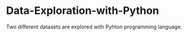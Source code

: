 # Data-Exploration-with-Python

Two different datasets are explored with Pyhton programming language.
